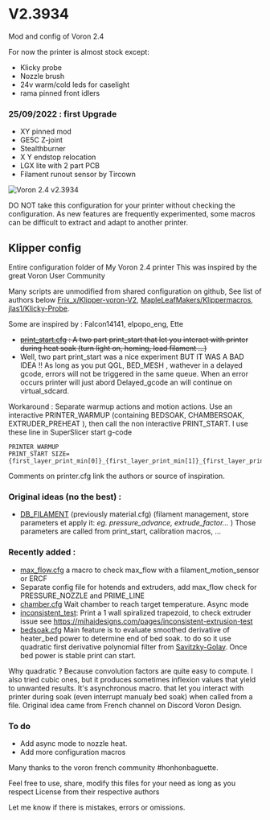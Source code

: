 # V2.3934 #
Mod and config of Voron 2.4

For now the printer is almost stock except:
- Klicky probe
- Nozzle brush
- 24v warm/cold leds for caselight
- rama pinned front idlers

### 25/09/2022 : first Upgrade ###

- XY pinned mod
- GE5C Z-joint
- Stealthburner
- X Y endstop relocation
- LGX lite with 2 part PCB
- Filament runout sensor by Tircown

![Voron 2.4 v2.3934](./Images/v2.3934_20230624.jpg)

DO NOT take this configuration for your printer without checking the configuration. As new features are frequently experimented, some macros can be difficult to extract and adapt to another printer. 

## Klipper config ##

Entire configuration folder of My Voron 2.4 printer
This was inspired by the great Voron User Community

Many scripts are unmodified from shared configuration on github, See list of authors below 
[Frix_x/Klipper-voron-V2](https://github.com/Frix-x/klipper-voron-V2),
[MapleLeafMakers/Klippermacros](https://github.com/MapleLeafMakers/KlipperMacros),
[jlas1/Klicky-Probe](https://github.com/jlas1/Klicky-Probe).

Some are inspired by : Falcon14141, elpopo_eng, Ette

- ~~[print_start.cfg](./klipper_config/macros/print_base/print_start.cfg) : A two part print_start that let you interact with printer during heat soak (turn light on, homing, load filament ...)~~
- Well, two part print_start was a nice experiment BUT IT WAS A BAD IDEA !! As long as you put QGL, BED_MESH , wathever in a delayed gcode, errors will not be triggered in the same queue. When an error occurs printer will just abord Delayed_gcode an will continue on virtual_sdcard.

Workaround : Separate warmup actions and motion actions. Use an interactive PRINTER_WARMUP (containing BEDSOAK, CHAMBERSOAK, EXTRUDER_PREHEAT ), then call the non interactive PRINT_START.  I use these line in SuperSlicer start g-code
```
PRINTER_WARMUP
PRINT_START SIZE={first_layer_print_min[0]}_{first_layer_print_min[1]}_{first_layer_print_max[0]}_{first_layer_print_max[1]}
```

Comments on printer.cfg link the authors or source of inspiration.  

### Original ideas (no the best) : ###
- [DB_FILAMENT](./klipper_config/macros/db_settings/)  (previously material.cfg) (filament management, store parameters et apply it: _eg. pressure_advance, extrude_factor..._ )
Those parameters are called from print_start, calibration macros, ...

### Recently added : ###
- [max_flow.cfg](./klipper_config/macros/calibration/max_flow.cfg) a macro to check max_flow with a filament_motion_sensor or ERCF
- Separate config file for hotends and extruders, add max_flow check for PRESSURE_NOZZLE and PRIME_LINE
- [chamber.cfg](./klipper_config/macros/heating/chamber.cfg)
Wait chamber to reach target temperature. Async mode
- [inconsistent_test](./klipper_config/macros/calibration/inconsistent_test.cfg): 
Print a 1 wall spiralized trapezoid, to check extruder issue see https://mihaidesigns.com/pages/inconsistent-extrusion-test
- [bedsoak.cfg](./klipper_config/macros/heating/bedsoak.cfg) 
Main feature is to evaluate smoothed derivative of heater_bed power to determine end of bed soak. to do so it use quadratic first derivative polynomial filter from [Savitzky-Golay](https://en.wikipedia.org/wiki/Savitzky%E2%80%93Golay_filter). Once bed power is stable print can start.


Why quadratic ? Because convolution factors are quite easy to compute. I also tried cubic ones, but it produces sometimes inflexion values that yield to unwanted results.
It's asynchronous macro. that let you interact with printer during soak (even interrupt manualy bed soak) when called from a file.
Original idea came from French channel on Discord Voron Design.  

### To do ###
- Add async mode to nozzle heat.
- Add more configuration macros

Many thanks to the voron french community #honhonbaguette.

Feel free to use, share, modify this files for your need as long as you respect License from their respective authors

Let me know if there is mistakes, errors or omissions. 
